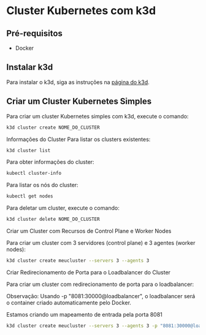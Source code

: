# Cluster Kubernetes com k3d

## Pré-requisitos

- Docker

## Instalar k3d

Para instalar o k3d, siga as instruções na [página do k3d](https://k3d.io/v5.6.3/#releases).

## Criar um Cluster Kubernetes Simples

Para criar um cluster Kubernetes simples com k3d, execute o comando:

```bash
k3d cluster create NOME_DO_CLUSTER
```

Informações do Cluster
Para listar os clusters existentes:

```bash
k3d cluster list
```

Para obter informações do cluster:

```bash
kubectl cluster-info
```

Para listar os nós do cluster:

```bash
kubectl get nodes
```

Para deletar um cluster, execute o comando:

```bash
k3d cluster delete NOME_DO_CLUSTER
```

Criar um Cluster com Recursos de Control Plane e Worker Nodes

Para criar um cluster com 3 servidores (control plane) e 3 agentes (worker nodes):

```bash
k3d cluster create meucluster --servers 3 --agents 3
```

Criar Redirecionamento de Porta para o Loadbalancer do Cluster

Para criar um cluster com redirecionamento de porta para o loadbalancer:

Observação: Usando -p "8081:30000@loadbalancer", o loadbalancer será o container criado automaticamente pelo Docker.

Estamos criando um mapeamento de entrada pela porta 8081

```bash
k3d cluster create meucluster --servers 3 --agents 3 -p "8081:30000@loadbalancer"
```

